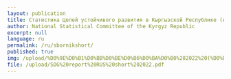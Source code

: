```yaml
---
layout: publication
title: Статистика Целей устойчивого развития в Кыргызской Республике (краткая версия)
author: National Statistical Committee of the Kyrgyz Republic
excerpt: null
language: ru
permalink: /ru/sbornikshort/
published: true
img: /upload/%D0%9E%D0%B1%D0%BB%D0%BE%D0%B6%D0%BA%D0%B0%202022%20(%D0%BA%D0%BE%D1%80%D0%BE%D1%82%D0%BA%D0%B0%D1%8F%20%D0%B2%D0%B5%D1%80%D1%81%D0%B8%D1%8F).jpg
file: /upload/SDG%20report%20RUS%20short%202022.pdf
---
```

